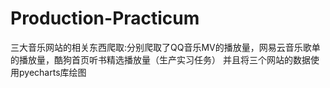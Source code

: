 # Production-Practicum
三大音乐网站的相关东西爬取:分别爬取了QQ音乐MV的播放量，网易云音乐歌单的播放量，酷狗首页听书精选播放量（生产实习任务）
并且将三个网站的数据使用pyecharts库绘图
